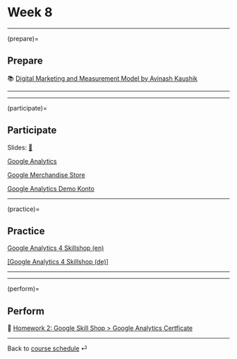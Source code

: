# Week 8


---

(prepare)=
## Prepare

📚 [Digital Marketing and Measurement Model by Avinash Kaushik](https://www.kaushik.net/avinash/digital-marketing-and-measurement-model/) 


---

---


(participate)=
## Participate

Slides: [📑](https://drive.google.com/file/d/102ETVyf_u6osdgRJ2Fv6guipMjcXrmWM/view?usp=sharing)


[Google Analytics](https://analytics.google.com/)


[Google Merchandise Store](https://your.googlemerchandisestore.com/Index)


[Google Analytics Demo Konto](https://analytics.google.com/analytics/web/demoAccount?appstate=/p213025502)



---


(practice)=
## Practice

[Google Analytics 4 Skillshop (en)](https://skillshop.exceedlms.com/student/catalog/list?category_ids=6431-google-analytics-4)

[[Google Analytics 4 Skillshop (de)]](https://skillshop.exceedlms.com/student/catalog/list?category_ids=6433-google-analytics-4)

---

---

(perform)=
## Perform

📄 [Homework 2: Google Skill Shop > Google Analytics Certficate](https://skillshop.exceedlms.com/student/path/2945-google-analytics-individuelle-qualifikation?sid=0846bad4-551a-4990-8851-05b8fe467bc1&sid_i=0)

---

Back to [course schedule](../docs/course-schedule.md) ⏎
